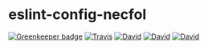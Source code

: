 # eslint-config-necfol

[![Greenkeeper badge](https://badges.greenkeeper.io/necfol/eslint-config-necfol.svg)](https://greenkeeper.io/)
[![Travis](https://img.shields.io/travis/necfol/eslint-config-necfol.svg)](https://travis-ci.org/necfol/eslint-config-necfol)
[![David](https://img.shields.io/david/necfol/eslint-config-necfol.svg)](https://david-dm.org/necfol/eslint-config-necfol)
[![David](https://img.shields.io/david/dev/necfol/eslint-config-necfol.svg)](https://david-dm.org/necfol/eslint-config-necfol?type=dev)
[![David](https://img.shields.io/david/peer/necfol/eslint-config-necfol.svg)](https://david-dm.org/necfol/eslint-config-necfol?type=peer)
